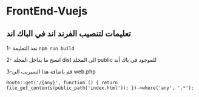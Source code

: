 # FrontEnd-Vuejs 
## تعليمات لتنصيب الفرند اند في الباك اند
1- نفذ التعليمة `npm run build`

2- انسخ ما بداخل المجلد dist الى المجلد public للموجود في باك أند

3-قم باضافة هذا السيريب الى web.php 

`
Route::get('/{any}', function () {
    return file_get_contents(public_path('index.html'));
})->where('any', '.*');
`